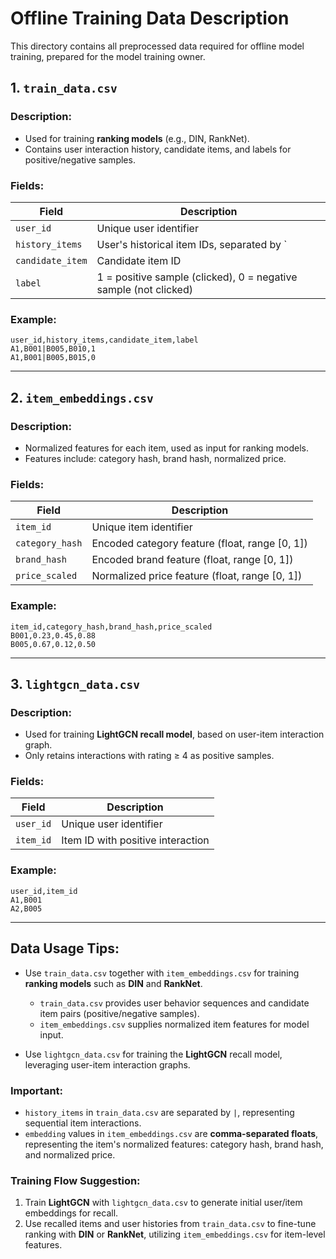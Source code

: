 # Offline Training Data Description

This directory contains all preprocessed data required for offline model training, prepared for the model training owner.

## 1. `train_data.csv`

### Description:
- Used for training **ranking models** (e.g., DIN, RankNet).
- Contains user interaction history, candidate items, and labels for positive/negative samples.

### Fields:
| Field            | Description                                                        |
|------------------|--------------------------------------------------------------------|
| `user_id`        | Unique user identifier                                             |
| `history_items`  | User's historical item IDs, separated by `|` (e.g., `B001|B005`)    |
| `candidate_item` | Candidate item ID                                                  |
| `label`          | 1 = positive sample (clicked), 0 = negative sample (not clicked)   |

### Example:
```
user_id,history_items,candidate_item,label
A1,B001|B005,B010,1
A1,B001|B005,B015,0
```

---

## 2. `item_embeddings.csv`

### Description:
- Normalized features for each item, used as input for ranking models.
- Features include: category hash, brand hash, normalized price.

### Fields:
| Field          | Description                                       |
|----------------|---------------------------------------------------|
| `item_id`      | Unique item identifier                            |
| `category_hash`| Encoded category feature (float, range [0, 1])    |
| `brand_hash`   | Encoded brand feature (float, range [0, 1])       |
| `price_scaled` | Normalized price feature (float, range [0, 1])    |

### Example:
```
item_id,category_hash,brand_hash,price_scaled
B001,0.23,0.45,0.88
B005,0.67,0.12,0.50
```

---

## 3. `lightgcn_data.csv`

### Description:
- Used for training **LightGCN recall model**, based on user-item interaction graph.
- Only retains interactions with rating ≥ 4 as positive samples.

### Fields:
| Field        | Description                       |
|--------------|-----------------------------------|
| `user_id`    | Unique user identifier            |
| `item_id`    | Item ID with positive interaction |

### Example:
```
user_id,item_id
A1,B001
A2,B005
```

---

## Data Usage Tips:

- Use `train_data.csv` together with `item_embeddings.csv` for training **ranking models** such as **DIN** and **RankNet**.
  - `train_data.csv` provides user behavior sequences and candidate item pairs (positive/negative samples).
  - `item_embeddings.csv` supplies normalized item features for model input.

- Use `lightgcn_data.csv` for training the **LightGCN** recall model, leveraging user-item interaction graphs.

### Important:
- `history_items` in `train_data.csv` are separated by `|`, representing sequential item interactions.
- `embedding` values in `item_embeddings.csv` are **comma-separated floats**, representing the item's normalized features: category hash, brand hash, and normalized price.

### Training Flow Suggestion:
1. Train **LightGCN** with `lightgcn_data.csv` to generate initial user/item embeddings for recall.
2. Use recalled items and user histories from `train_data.csv` to fine-tune ranking with **DIN** or **RankNet**, utilizing `item_embeddings.csv` for item-level features.

